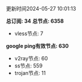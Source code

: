 更新时间2024-05-27 10:01:13

**总订阅: 34**
**总节点: 6358**
- vless节点: 7

**google ping有效节点: 630**
- v2ray节点: 60
- ss节点: 559
- trojan节点: 11
